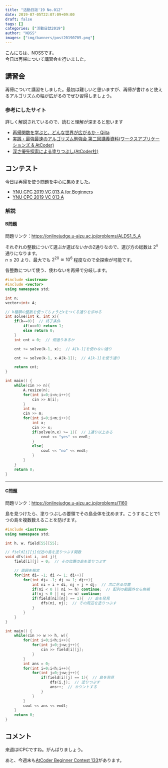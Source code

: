```yaml
---
title: "活動日誌'19 No.012"
date: 2019-07-05T22:07:09+09:00
draft: false
tags: []
categories: ["活動日誌2019"]
author: "NOSS"
images: ["img/banners/post20190705.png"]
---
```


こんにちは、NOSSです。  
今日は再帰について講習会を行いました。

<!--more-->

## 講習会

再帰について講習をしました。最初は難しいと思いますが、再帰が書けると使えるアルゴリズムの幅が広がるのでぜひ習得しましょう。

### 参考にしたサイト

詳しく解説されているので、読むと理解が深まると思います

- [再帰関数を学ぶと、どんな世界が広がるか - Qiita](https://qiita.com/drken/items/23a4f604fa3f505dd5ad)
- [実践・最強最速のアルゴリズム勉強会 第二回講義資料(ワークスアプリケーションズ & AtCoder)](https://www.slideshare.net/chokudai/wap-atcoder2)
- [深さ優先探索による塗りつぶし(AtCoder社)](https://www.slideshare.net/chokudai/dfs-49066641/1)

## コンテスト

今日は再帰を使う問題を中心に集めました。

- [YNU CPC 2019 VC 013 A for Beginners](https://onlinejudge.u-aizu.ac.jp/beta/room.html#YNUCPC_2019_013_A_div2)
- [YNU CPC 2019 VC 013 A](https://onlinejudge.u-aizu.ac.jp/beta/room.html#YNUCPC_2019_013_A_div1)

### 解説

#### B問題

問題リンク：https://onlinejudge.u-aizu.ac.jp/problems/ALDS1_5_A

それぞれの整数について選ぶか選ばないかの2通りなので、選び方の総数は $2^n$ 通りになります。  
$n \le 20$ より、最大でも $2^{20} \cong 10^6$ 程度なので全探索が可能です。

各整数について使う、使わないを再帰で分岐します。

```C++
#include <iostream>
#include <vector>
using namespace std;

int n;
vector<int> A;

// k種類の整数を使ってちょうどxをつくる通りを求める
int solve(int k, int x){
    if(k==0){  // 終了条件
        if(x==0) return 1;
        else return 0;
    }
    int cnt = 0;  // 何通りあるか

    cnt += solve(k-1, x);  // A[k-1]を使わない通り

    cnt += solve(k-1, x-A[k-1]);  // A[k-1]を使う通り

    return cnt;
}

int main() {
    while(cin >> n){
        A.resize(n);
        for(int i=0;i<n;i++){
            cin >> A[i];
        }
        int m;
        cin >> m;
        for(int i=0;i<m;i++){
            int x;
            cin >> x;
            if(solve(n,x) >= 1){  // 1通り以上ある
                cout << "yes" << endl;
            }
            else{
                cout << "no" << endl;
            }
        }
    }
    return 0;
}
```

---

#### C問題

問題リンク：https://onlinejudge.u-aizu.ac.jp/problems/1160

島を見つけたら、塗りつぶしの要領でその島全体を沈めます。こうすることで1つの島を複数数えることを防げます。

```C++
#include <iostream>
using namespace std;

int h, w, field[55][55];

// field[i][j]付近の島を塗りつぶす関数
void dfs(int i, int j){
    field[i][j] = 0;  // その位置の島を塗りつぶす

    // 周囲を探索
    for(int di= -1; di <= 1; di++){
        for(int dj= -1; dj <= 1; dj++){
            int ni = i + di, nj = j + dj;  // 次に見る位置
            if(ni < 0 || ni >= h) continue;  // 配列の範囲外なら無視
            if(nj < 0 || nj >= w) continue;
            if(field[ni][nj] == 1){  // 島を発見
                dfs(ni, nj);  // その周辺を塗りつぶす
            }
        }
    }
}

int main() {
    while(cin >> w >> h, w){
        for(int i=0;i<h;i++){
            for(int j=0;j<w;j++){
                cin >> field[i][j];
            }
        }
        int ans = 0;
        for(int i=0;i<h;i++){
            for(int j=0;j<w;j++){
                if(field[i][j] == 1){  // 島を発見
                    dfs(i,j);  // 塗りつぶす
                    ans++;  // カウントする
                }
            }
        }
        cout << ans << endl;
    }
    return 0;
}
```

## コメント

来週はICPCですね。がんばりましょう。

あと、今週末も[AtCoder Beginner Contest 133](https://atcoder.jp/contests/abc133)があります。